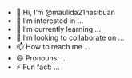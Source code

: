 - 👋 Hi, I’m @maulida21hasibuan
- 👀 I’m interested in ...
- 🌱 I’m currently learning ...
- 💞️ I’m looking to collaborate on ...
- 📫 How to reach me ...
- 😄 Pronouns: ...
- ⚡ Fun fact: ...

<!---
maulida21hasibuan/maulida21hasibuan is a ✨ special ✨ repository because its `README.md` (this file) appears on your GitHub profile.
You can click the Preview link to take a look at your changes.
--->
